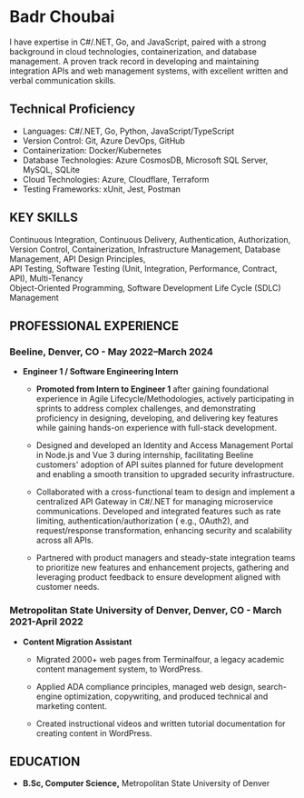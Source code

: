 # Badr Choubai

I have expertise in C#/.NET, Go, and JavaScript, paired with a strong background in cloud technologies,
containerization, and database management. A proven track record in developing and maintaining integration APIs and web
management systems, with excellent written and verbal communication skills.

## **Technical Proficiency**

- Languages: C#/.NET, Go, Python, JavaScript/TypeScript
- Version Control: Git, Azure DevOps, GitHub
- Containerization: Docker/Kubernetes
- Database Technologies: Azure CosmosDB, Microsoft SQL Server, MySQL, SQLite
- Cloud Technologies: Azure, Cloudflare, Terraform
- Testing Frameworks: xUnit, Jest, Postman

## KEY SKILLS

Continuous Integration, Continuous Delivery, Authentication, Authorization, Version Control, Containerization,
Infrastructure Management, Database Management, API Design Principles,   
API Testing, Software Testing (Unit, Integration, Performance, Contract, API), Multi-Tenancy  
Object-Oriented Programming, Software Development Life Cycle (SDLC) Management

## PROFESSIONAL EXPERIENCE

###  Beeline, Denver, CO - May 2022–March 2024

- **Engineer 1 / Software Engineering Intern**

    - **Promoted from Intern to Engineer 1** after gaining foundational experience in Agile Lifecycle/Methodologies,
      actively participating in sprints to address complex challenges, and demonstrating proficiency in designing,
      developing, and delivering key features while gaining hands-on experience with full-stack development.

    - Designed and developed an Identity and Access Management Portal in Node.js and Vue 3 during internship, facilitating
      Beeline customers' adoption of API suites planned for future development and enabling a smooth transition to upgraded
      security infrastructure.

    - Collaborated with a cross-functional team to design and implement a centralized API Gateway in C\#/.NET for managing
      microservice communications. Developed and integrated features such as rate limiting, authentication/authorization (
      e.g., OAuth2), and request/response transformation, enhancing security and scalability across all APIs.

    - Partnered with product managers and steady-state integration teams to prioritize new features and enhancement
      projects, gathering and leveraging product feedback to ensure development aligned with customer needs.


### Metropolitan State University of Denver, Denver, CO - March 2021-April 2022

- **Content Migration Assistant**

    - Migrated 2000+ web pages from Terminalfour, a legacy academic content management system, to WordPress.

    - Applied ADA compliance principles, managed web design, search-engine optimization, copywriting, and produced technical
      and marketing content.

    - Created instructional videos and written tutorial documentation for creating content in WordPress.

## EDUCATION

- **B.Sc, Computer Science,** Metropolitan State University of Denver